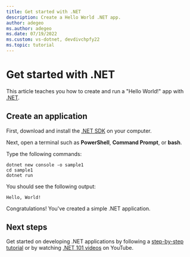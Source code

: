 ```yaml
---
title: Get started with .NET
description: Create a Hello World .NET app.
author: adegeo
ms.author: adegeo
ms.date: 07/19/2022
ms.custom: vs-dotnet, devdivchpfy22
ms.topic: tutorial
---
```

# Get started with .NET

<!-- :::replaycheck-task id="1879d8f7"::: -->
<!-- :::replaycheck-task id="10dc7875"::: -->
<!-- :::replaycheck-task id="1e5e47bf"::: -->
<!-- :::replaycheck-task id="1b440d2c"::: -->
<!-- :::replaycheck-task id="1ac3611b"::: -->
<!-- :::replaycheck-task id="7d2c6d4"::: -->
<!-- :::replaycheck-task id="5135a3c"::: -->
<!-- :::replaycheck-task id="490abaa"::: -->
<!-- :::replaycheck-task id="134829e"::: -->
<!-- :::replaycheck-task id="f1eef88"::: -->
This article teaches you how to create and run a "Hello World!" app with [.NET](introduction.md).

## Create an application

<!-- :::replaycheck-task id="beda134d"::: -->
<!-- :::replaycheck-task id="bb3d6d4b"::: -->
First, download and install the [.NET SDK](https://dotnet.microsoft.com/download/dotnet) on your computer.

Next, open a terminal such as **PowerShell**, **Command Prompt**, or **bash**.

<!-- :::replaycheck-task id="fb54b36"::: -->
<!-- :::replaycheck-task id="a9236c0"::: -->
<!-- :::replaycheck-task id="f29ed818"::: -->
Type the following commands:

```dotnetcli
dotnet new console -o sample1
cd sample1
dotnet run
```

You should see the following output:

<!-- :::replaycheck-task id="45eb2b01"::: -->
<!-- :::replaycheck-task id="7295263d"::: -->
```output
Hello, World!
```

Congratulations! You've created a simple .NET application.

## Next steps

<!-- :::replaycheck-task id="dc06230b"::: -->
<!-- :::replaycheck-task id="ba339b60"::: -->
<!-- :::replaycheck-task id="9e7610e9"::: -->
<!-- :::replaycheck-task id="dff6e1b0"::: -->
<!-- :::replaycheck-task id="72197756"::: -->
<!-- :::replaycheck-task id="77bc618d"::: -->
<!-- :::replaycheck-task id="17f2e218"::: -->
<!-- :::replaycheck-task id="f4f97e20"::: -->
<!-- :::replaycheck-task id="cb5a1176"::: -->
<!-- :::replaycheck-task id="ce084a33"::: -->
<!-- :::replaycheck-task id="c1a32427"::: -->
<!-- :::replaycheck-task id="c4fee7c3"::: -->
<!-- :::replaycheck-task id="c67a30a6"::: -->
<!-- :::replaycheck-task id="47cd8fd"::: -->
<!-- :::replaycheck-task id="7f7ba69"::: -->
<!-- :::replaycheck-task id="1a2fa4bb"::: -->
<!-- :::replaycheck-task id="129e7b6f"::: -->
<!-- :::replaycheck-task id="16e5f931"::: -->
<!-- :::replaycheck-task id="21b144ad"::: -->
<!-- :::replaycheck-task id="27008382"::: -->
<!-- :::replaycheck-task id="3bd524e4"::: -->
<!-- :::replaycheck-task id="3e75c3eb"::: -->
<!-- :::replaycheck-task id="31d42910"::: -->
<!-- :::replaycheck-task id="379a5c60"::: -->
Get started on developing .NET applications by following a [step-by-step tutorial](../standard/get-started.md) or by watching [.NET 101 videos](https://www.youtube.com/playlist?list=PLdo4fOcmZ0oWoazjhXQzBKMrFuArxpW80) on YouTube.